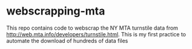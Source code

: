 # webscrapping-mta
This repo contains code to webscrap the NY MTA turnstile data from http://web.mta.info/developers/turnstile.html.
 This is my first practice to automate the download of hundreds of data files